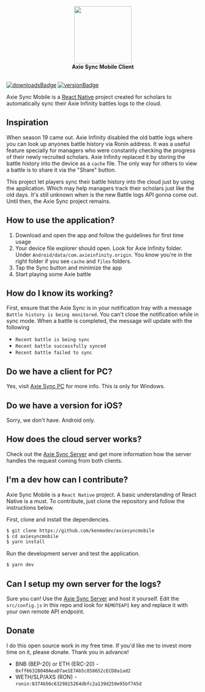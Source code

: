 <p align="center">
    <img src="https://i.imgur.com/skukI2q.png" style="width: 150px"/>
    </br>
    <b>Axie Sync Mobile Client</b>
    <br></br>
</p>

[![downloadsBadge](https://img.shields.io/npm/dt/axiesyncmobile?style=for-the-badge)](https://github.com/kenmadev/axiesyncmobile)
[![versionBadge](https://img.shields.io/npm/v/axiesyncmobile?style=for-the-badge)](https://github.com/kenmadev/axiesyncmobile)

Axie Sync Mobile is a [React Native](https://reactnative.dev/) project created for scholars to automatically sync their Axie Infinity battles logs to the cloud.

## Inspiration
When season 19 came out. Axie Infinity disabled the old battle logs where you can look up anyones battle history via Ronin address.
It was a useful feature specially for managers who were constantly checking the progress of their newly recruited scholars.
Axie Infinity replaced it by storing the battle history into the device as a `cache` file. The only way for others to view a battle is to share it via  the "Share" button.

This project let players sync their battle history into the cloud just by using the application. Which may help managers track their scholars just like the old days.
It's still unknown when is the new Battle logs API gonna come out. Until then, the Axie Sync project remains.

## How to use the application?
1. Download and open the app and follow the guidelines for first time usage
2. Your device file explorer should open. Look for Axie Infinity folder. Under `Android/data/com.axieinfinity.origin`. You know you're in the right folder if you see `cache` and `files` folders.
3. Tap the Sync button and minimize the app
4. Start playing some Axie battle

## How do I know its working?
First, ensure that the Axie Sync is in your notification tray with a message `Battle history is being monitored`. You can't close the notification while in sync mode. When a battle is completed, the message will update with the following
- `Recent battle is being sync`
- `Recent battle successfully synced`
- `Recent battle failed to sync`

## Do we have a client for PC?
Yes, visit [Axie Sync PC](https://github.com/kenmadev/axie-sync-pc) for more info. This is only for Windows.

## Do we have a version for iOS?
Sorry, we don't have. Android only.

## How does the cloud server works?
Check out the [Axie Sync Server](https://github.com/kenmadev/axie-sync-server) and get more information how the server handles the request coming from both clients.

## I'm a dev how can I contribute?
Axie Sync Mobile is a `React Native` project. A basic understanding of React Native is a must.
To contribute, just clone the repository and follow the instructions below.

First, clone and install the dependencies.

```bash
$ git clone https://github.com/kenmadev/axiesyncmobile
$ cd axiesyncmobile
$ yarn install
```

Run the development server and test the application.
```bash
$ yarn dev
```

## Can I setup my own server for the logs?
Sure you can! Use the [Axie Sync Server](https://github.com/kenmadev/axie-sync-server) and host it yourself. Edit the `src/config.js` in this repo and look for `REMOTEAPI` key and replace it with your own remote API endpoint.

## Donate
I do this open source work in my free time. If you'd like me to invest more time on it, please donate. Thank you in advance!
- BNB (BEP-20) or ETH (ERC-20) - `0xff66328040AeaD7ae1E7Ab5c858652cECD0a1ad2`
- WETH/SLP/AXS (RON) - `ronin:8374b56c6329815264dbfc2a139d259e95bf745d`
